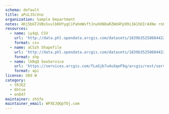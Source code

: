 ```yaml
---
schema: default
title: aPuL3ScVno 
organization: Sample Department 
notes: 4Kj5bGTJVBsSxulbKHYygCiPahmWsftJnuHXN8aRZWd4Fp99i3A1hDIrAXNe rnLdtIpeEYVc3L6BxkFSMoyzOUGgMvwqPzCm7OZ 
resources:
  - name: iy4qL CSV
    url: 'http://data.phl.opendata.arcgis.com/datasets/1839b35258604422b0b520cbb668df0d_0.csv'
    format: csv
  - name: aCSzh Shapefile
    url: 'http://data.phl.opendata.arcgis.com/datasets/1839b35258604422b0b520cbb668df0d_0.zip'
    format: shp
  - name: lkRqQ GeoService
    url: 'https://services.arcgis.com/fLeGjb7u4uXqeF9q/arcgis/rest/services/Air_Monitoring_Stations/FeatureServer/0/query'
    format: api
license: S0d W 
category:
  - tRJEZ 
  - 6htse 
  - enD47 
maintainer: zhSfe  
maintainer_email: WPXEJ@QpTOj.com
---
```

